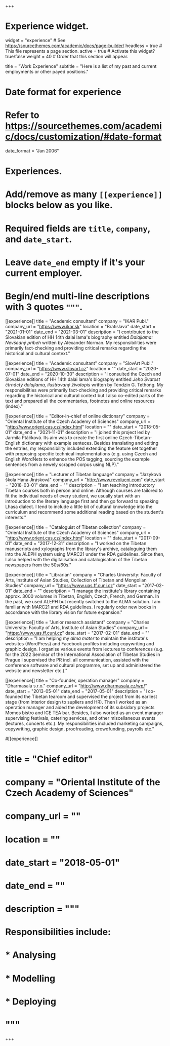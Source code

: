 +++
# Experience widget.
widget = "experience"  # See https://sourcethemes.com/academic/docs/page-builder/
headless = true  # This file represents a page section.
active = true  # Activate this widget? true/false
weight = 40  # Order that this section will appear.

title = "Work Experience"
subtitle = "Here is a list of my past and current employments or other payed positions."

# Date format for experience
#   Refer to https://sourcethemes.com/academic/docs/customization/#date-format
date_format = "Jan 2006"

# Experiences.
#   Add/remove as many `[[experience]]` blocks below as you like.
#   Required fields are `title`, `company`, and `date_start`.
#   Leave `date_end` empty if it's your current employer.
#   Begin/end multi-line descriptions with 3 quotes `"""`.

[[experience]]
  title = "Academic consultant"
  company = "IKAR Publ."
  company_url = "https://www.ikar.sk"
  location = "Bratislava"
  date_start = "2021-01-01"
  date_end = "2021-03-01"
  description = "I contributed to the Slovakian edition of HH 14th dalai lama's biography entitled *Dalajlama: Nevšedný príbeh* written by Alexander Norman. My responsibilities were primarily fact-checking and providing critical remarks regarding the historical and cultural context."

[[experience]]
  title = "Academic consultant"
  company = "SlovArt Publ."
  company_url = "https://www.slovart.cz"
  location = ""
  date_start = "2020-07-01"
  date_end = "2020-10-30"
  description = "I consulted the Czech and Slovakian editions of HH 14th dalai lama's biography entitled *Jeho Svatost čtrnáctý dalajlama, ilustrovaný životopis* written by Tendzin G. Tethong. My responsibilities were primarily fact-checking and providing critical remarks regarding the historical and cultural context but I also co-edited parts of the text and prepared all the commentaries, footnotes and online resources (index)."

[[experience]]
  title = "Editor-in-chief of online dictionary"
  company = "Oriental Institute of the Czech Academy of Sciences"
  company_url = "http://www.orient.cas.cz/index.html"
  location = ""
  date_start = "2018-05-01"
  date_end = "2021-11-01"
  description = "I joined this project led by Jarmila Ptáčková. Its aim was to create the first online Czech-Tibetan-English dictionary with example senteces. Besides translating and editing the entries, my responsibility included extending the feature set together with proposing specific technical implementations (e.g. using Czech and English WordNets to enhance the POS tagging, sourcing the example sentences from a newely scraped corpus using NLP)."

[[experience]]
  title = "Lecturer of Tibetan language"
  company = "Jazyková škola Hana Jirásková"
  company_url = "http://www.revolucni.com"
  date_start = "2018-03-01"
  date_end = ""
  description = "I am teaching introductory Tibetan courses both in person and online. Although courses are tailored to fit the individual needs of every student, we usually start with an introduction to the literary language first and then go forward to speaking Lhasa dialect. I tend to include a little bit of cultural knowledge into the curriculum and recommend some additional reading based on the student's interests."

[[experience]]
  title = "Cataloguist of Tibetan collection"
  company = "Oriental Institute of the Czech Academy of Sciences"
  company_url = "http://www.orient.cas.cz/index.html"
  location = ""
  date_start = "2017-09-01"
  date_end = "2017-12-31"
  description = "I worked on the Tibetan manuscripts and xylographs from the library's archive, cataloguing them into the ALEPH system using MARC21 under the RDA guidelines. Since then, I also helped with the digitalisation and catalogisation of the Tibetan newspapers from the 50s/60s."

[[experience]]
  title = "Librarian"
  company = "Charles University: Faculty of Arts, Institute of Asian Studies, Collection of Tibetan and Mongolian Studies"
  company_url = "https://www.uas.ff.cuni.cz"
  date_start = "2017-02-01"
  date_end = ""
  description = "I manage the institute's library containing approx. 3000 volumes in Tibetan, English, Czech, French, and German. In the past, we used ALEPH but recently switched to the ALMA solution. I am familiar with MARC21 and RDA guidelines. I regularly order new books in accordance with the library vision for future expansion."

[[experience]]
  title = "Junior research assistant"
  company = "Charles University: Faculty of Arts, Institute of Asian Studies"
  company_url = "https://www.uas.ff.cuni.cz"
  date_start = "2017-02-01"
  date_end = ""
  description = "I am helping my *alma mater* to maintain the institute's websites (WordPress) and Facebook profiles including copywriting and graphic design. I organise various events from lectures to conferences (e.g. for the 2022 Seminar of the International Association of Tibetan Studies in Prague I supervised the PR incl. all communication, assisted with the conference software and cultural programme, set up and administered the website and newsletter etc.)."

[[experience]]
  title = "Co-founder, operation manager"
  company = "Dharmasala s.r.o."
  company_url = "http://www.dharmasala.cz/wp/"
  date_start = "2013-05-01"
  date_end = "2017-05-01"
  description = "I co-founded the Tibetan tearoom and supervised the project from its earliest stage (from interior design to supliers and HR). Then I worked as an operation manager and aided the development of its subsidary projects Momos bistro and ICE TEA bar. Besides, I also worked as an event manager supervising festivals, catering services, and other miscellaneous events (lectures, concerts etc.). My responsibilities included marketing campaigns, copywriting, graphic design, proofreading, crowdfunding, payrolls etc."

#[[experience]]
#  title = "Chief editor"
#  company = "Oriental Institute of the Czech Academy of Sciences"
#  company_url = ""
#  location = ""
#  date_start = "2018-05-01"
#  date_end = ""
#  description = """
#  Responsibilities include:
#
#  * Analysing
#  * Modelling
#  * Deploying
#  """

+++
